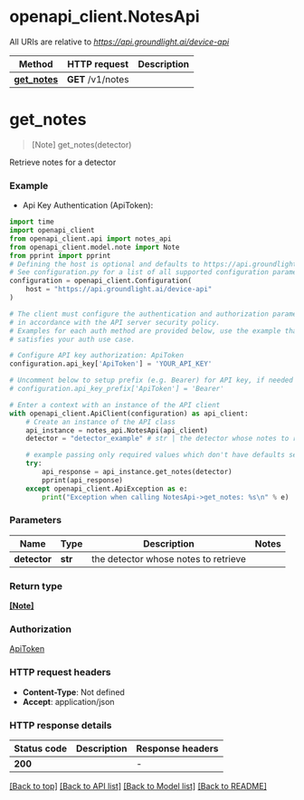 # openapi_client.NotesApi

All URIs are relative to *https://api.groundlight.ai/device-api*

Method | HTTP request | Description
------------- | ------------- | -------------
[**get_notes**](NotesApi.md#get_notes) | **GET** /v1/notes | 


# **get_notes**
> [Note] get_notes(detector)



Retrieve notes for a detector

### Example

* Api Key Authentication (ApiToken):

```python
import time
import openapi_client
from openapi_client.api import notes_api
from openapi_client.model.note import Note
from pprint import pprint
# Defining the host is optional and defaults to https://api.groundlight.ai/device-api
# See configuration.py for a list of all supported configuration parameters.
configuration = openapi_client.Configuration(
    host = "https://api.groundlight.ai/device-api"
)

# The client must configure the authentication and authorization parameters
# in accordance with the API server security policy.
# Examples for each auth method are provided below, use the example that
# satisfies your auth use case.

# Configure API key authorization: ApiToken
configuration.api_key['ApiToken'] = 'YOUR_API_KEY'

# Uncomment below to setup prefix (e.g. Bearer) for API key, if needed
# configuration.api_key_prefix['ApiToken'] = 'Bearer'

# Enter a context with an instance of the API client
with openapi_client.ApiClient(configuration) as api_client:
    # Create an instance of the API class
    api_instance = notes_api.NotesApi(api_client)
    detector = "detector_example" # str | the detector whose notes to retrieve

    # example passing only required values which don't have defaults set
    try:
        api_response = api_instance.get_notes(detector)
        pprint(api_response)
    except openapi_client.ApiException as e:
        print("Exception when calling NotesApi->get_notes: %s\n" % e)
```


### Parameters

Name | Type | Description  | Notes
------------- | ------------- | ------------- | -------------
 **detector** | **str**| the detector whose notes to retrieve |

### Return type

[**[Note]**](Note.md)

### Authorization

[ApiToken](../README.md#ApiToken)

### HTTP request headers

 - **Content-Type**: Not defined
 - **Accept**: application/json


### HTTP response details

| Status code | Description | Response headers |
|-------------|-------------|------------------|
**200** |  |  -  |

[[Back to top]](#) [[Back to API list]](../README.md#documentation-for-api-endpoints) [[Back to Model list]](../README.md#documentation-for-models) [[Back to README]](../README.md)

